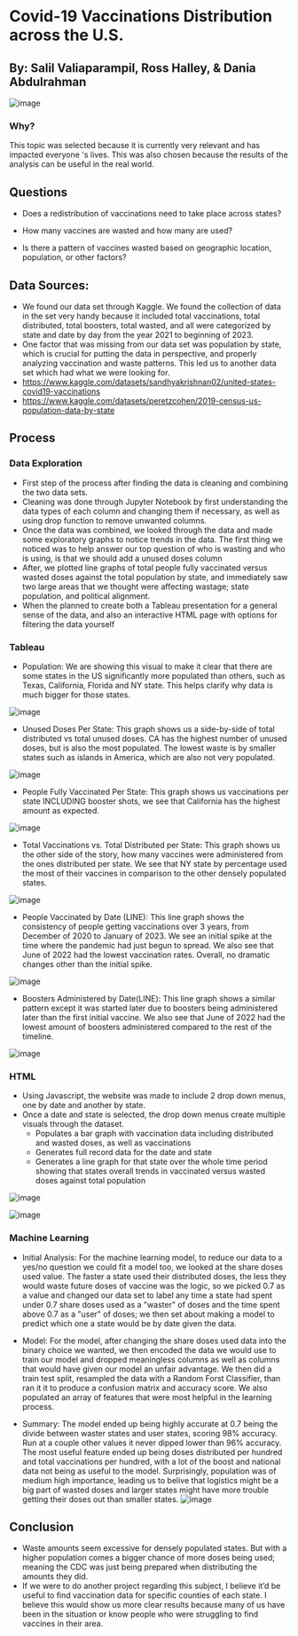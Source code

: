 # Covid-19 Vaccinations Distribution across the U.S.
## By: Salil Valiaparampil, Ross Halley, & Dania Abdulrahman

![image](https://user-images.githubusercontent.com/111723067/214435454-0d983867-b753-427f-bf8d-bd6a5254b933.png)

### Why?
This topic was selected because it is currently very relevant and has impacted everyone 's lives. This was also chosen because the results of the analysis can be useful in the real world.

## Questions
- Does a redistribution of vaccinations need to take place across states?

- How many vaccines are wasted and how many are used?

- Is there a pattern of vaccines wasted based on geographic location, population, or other factors?

## Data Sources:
- We found our data set through Kaggle. We found the collection of data in the set very handy because it included total vaccinations, total distributed, total boosters, total wasted, and all were categorized by state and date by day from the year 2021 to beginning of 2023. 
- One factor that was missing from our data set was population by state, which is crucial for putting the data in perspective, and properly analyzing vaccination and waste patterns. This led us to another data set which had what we were looking for.
- https://www.kaggle.com/datasets/sandhyakrishnan02/united-states-covid19-vaccinations
- https://www.kaggle.com/datasets/peretzcohen/2019-census-us-population-data-by-state

## Process
### Data Exploration
- First step of the process after finding the data is cleaning and combining the two data sets.
- Cleaning was done through Jupyter Notebook by first understanding the data types of each column and changing them if necessary, as well as using drop function to remove unwanted columns.
- Once the data was combined, we looked through the data and made some exploratory graphs to notice trends in the data. The first thing we noticed was to
help answer our top question of who is wasting and who is using, is that we should add a unused doses column
- After, we plotted line graphs of total people fully vaccinated versus wasted doses against the total population by state, and immediately saw two large areas
that we thought were affecting wastage; state population, and political alignment.
- When the planned to create both a Tableau presentation for a general sense of the data, and also an interactive HTML page with options for filtering the data 
yourself

### Tableau
- Population: We are showing this visual to make it clear that there are some states in the US significantly more populated than others, such as Texas, California, Florida and NY state. This helps clarify why data is much bigger for those states.

![image](https://user-images.githubusercontent.com/111723067/217965248-329a3328-39c9-42ff-9ef1-5f136a393684.png)

- Unused Doses Per State: This graph shows us a side-by-side of total distributed vs total unused doses. CA has the highest number of unused doses, but is also the most populated. The lowest waste is by smaller states such as islands in America, which are also not very populated.

![image](https://user-images.githubusercontent.com/111723067/217965440-e12dcb49-88a9-4183-b813-3a465f3a0bad.png)

- People Fully Vaccinated Per State: This graph shows us vaccinations per state INCLUDING booster shots, we see that California has the highest amount as expected. 

![image](https://user-images.githubusercontent.com/111723067/217965736-80cdc812-8caa-4d7a-9cab-4453a34ab15a.png)

- Total Vaccinations vs. Total Distributed per State: This graph shows us the other side of the story, how many vaccines were administered from the ones distributed per state. We see that NY state by percentage used the most of their vaccines in comparison to the other densely populated states.

![image](https://user-images.githubusercontent.com/111723067/217966001-9b29e0c4-007b-479d-b3db-2cb42f85f7da.png)

- People Vaccinated by Date (LINE): This line graph shows the consistency of people getting vaccinations over 3 years, from December of 2020 to January of 2023. We see an initial spike at the time where the pandemic had just begun to spread. We also see that June of 2022 had the lowest vaccination rates. Overall, no dramatic changes other than the initial spike.

![image](https://user-images.githubusercontent.com/111723067/217966054-edd9afb3-60f3-4528-ab45-e6737a9f4849.png)

- Boosters Administered by Date(LINE): This line graph shows a similar pattern except it was started later due to boosters being administered later than the first initial vaccine. We also see that June of 2022 had the lowest amount of boosters administered compared to the rest of the timeline. 

![image](https://user-images.githubusercontent.com/111723067/217966106-d661c2fa-3bb4-4f1e-a060-02fbe1fd00ec.png)

### HTML
- Using Javascript, the website was made to include 2 drop down menus, one by date and another by state.
- Once a date and state is selected, the drop down menus create multiple visuals through the dataset.
  - Populates a bar graph with vaccination data including distributed and wasted doses, as well as vaccinations
  - Generates full record data for the date and state
  - Generates a line graph for that state over the whole time period showing that states overall trends in vaccinated versus wasted doses against total population

![image](https://user-images.githubusercontent.com/111723067/217967729-431058c3-392d-44a9-802b-6b2bc09b09fc.png)

![image](https://user-images.githubusercontent.com/111723067/217967672-7fc5b3c1-2877-4506-8305-378cf7c315b0.png)

### Machine Learning

- Initial Analysis: For the machine learning model, to reduce our data to a yes/no question we could fit a model too, we looked at the share doses used value.
The faster a state used their distributed doses, the less they would waste future doses of vaccine was the logic, so we picked 0.7 as
a value and changed our data set to label any time a state had spent under 0.7 share doses used as a "waster" of doses and the time
spent above 0.7 as a "user" of doses; we then set about making a model to predict which one a state would be by date given the data.

- Model: For the model, after changing the share doses used data into the binary choice we wanted, we then encoded the data we would use to train 
our model and dropped meaningless columns as well as columns that would have given our model an unfair advantage. We then did a train
test split, resampled the data with a Random Forst Classifier, than ran it it to produce a confusion matrix and accuracy score.
We also populated an array of features that were most helpful in the learning process.

- Summary: The model ended up being highly accurate at 0.7 being the divide between waster states and user states, scoring 98% accuracy.
Run at a couple other values it never dipped lower than 96% accuracy. The most useful feature ended up being doses distributed per hundred
and total vaccinations per hundred, with a lot of the boost and national data not being as useful to the model. Surprisingly, population
was of medium high importance, leading us to belive that logistics might be a big part of wasted doses and larger states might have more 
trouble getting their doses out than smaller states.
![image](https://user-images.githubusercontent.com/111723067/217973931-ffda0c70-7562-4cf2-9bec-0be772354ca4.png)


## Conclusion
- Waste amounts seem excessive for densely populated states. But with a higher population comes a bigger chance of more doses being used; meaning the CDC was just being prepared when distributing the amounts they did. 
- If we were to do another project regarding this subject, I believe it’d be useful to find vaccination data for specific counties of each state. I believe this would show us more clear results because many of us have been in the situation or know people who were struggling to find vaccines in their area. 
